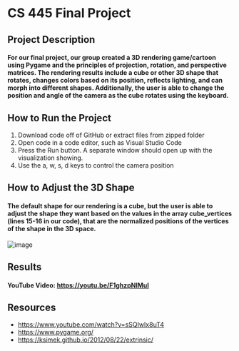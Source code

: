 # CS 445 Final Project

## Project Description
#### For our final project, our group created a 3D rendering game/cartoon using Pygame and the principles of projection, rotation, and perspective matrices. The rendering results include a cube or other 3D shape that rotates, changes colors based on its position, reflects lighting, and can morph into different shapes. Additionally, the user is able to change the position and angle of the camera as the cube rotates using the keyboard. 

## How to Run the Project
1. Download code off of GitHub or extract files from zipped folder
2. Open code in a code editor, such as Visual Studio Code
3. Press the Run button. A separate window should open up with the visualization showing.
4. Use the a, w, s, d keys to control the camera position 

## How to Adjust the 3D Shape
#### The default shape for our rendering is a cube, but the user is able to adjust the shape they want based on the values in the array cube_vertices (lines 15-16 in our code), that are the normalized positions of the vertices of the shape in the 3D space.
![image](https://user-images.githubusercontent.com/100093856/167210100-fe72639d-1daf-414f-9177-d43f023c2c15.png)

## Results
#### YouTube Video: https://youtu.be/F1ghzpNlMuI

## Resources
- https://www.youtube.com/watch?v=sSQIwIx8uT4
- https://www.pygame.org/
- https://ksimek.github.io/2012/08/22/extrinsic/
